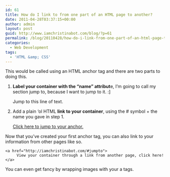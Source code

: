 ```yaml
---
id: 61
title: How do I link to from one part of an HTML page to another?
date: 2011-04-28T03:37:15+00:00
author: admin
layout: post
guid: http://www.iamchristinabot.com/blog/?p=61
permalink: /blog/20110428/how-do-i-link-from-one-part-of-an-html-page-to-another/
categories:
  - Web Development
tags:
  - 'HTML &amp; CSS'
---
```

This would be called using an HTML anchor tag and there are two parts to doing this.

1. **Label your container with the &#8220;name&#8221; attribut**e, I&#8217;m going to call my section jump to, because I want to jump to it. :]


    <a name="jumpto">Jump to this line of text.</a>



2. Add a plain &#8216;ol HTML **link to your container**, using the # symbol + the name you gave in step 1.


    <a href="#jumpto">Click here to jump to your anchor.</a>



Now that you&#8217;ve created your first anchor tag, you can also link to your information from other pages like so.


    <a href="http://iamchristinabot.com/#jumpto">
         View your container through a link from another page, click here!
    </a>



You can even get fancy by wrapping images with your a tags.
